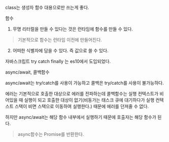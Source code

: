class는 생성자 함수 대용으로만 쓰는게 좋다.



함수

1. 무명 리터럴을 만들 수 있다는 것은 런타임에 함수를 만들 수 있다.

>  기본적으로 함수는 런타임 이전에 만들어진다.

2. 어떠한 식별자에 담을 수 있다. 즉 값으로 쓸 수 있다.





자바스크립트 try catch finally 는 es10에서 도입되었다.



async/await, 콜백함수

async/await는 try/catch를 사용이 가능하고 콜백은 try/catch를 사용이 불가능하다.

에러는 기본적으로 호출한 대상으로 에러를 전파하는데 콜백함수는 실행 컨텍스트가 비어있을 때 실행이 되고 호출한 대상이 없기(비동가는 태스크 큐에 대기하다가 실행 컨텍스트 스택이 비면 스택으로 이동하여 실행한다.) 때문에 에러를 던져줄 수 없다.

하지만 async/await는 해당 함수 내부에서 실행하기 때문에 호출자는 해당 함수가 된다.



> async함수는 Promise를 반환한다.



